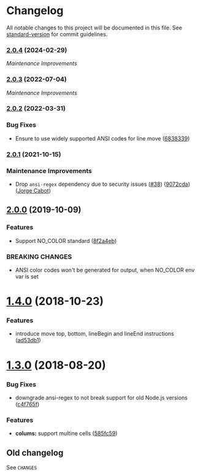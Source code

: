 # Changelog

All notable changes to this project will be documented in this file. See [standard-version](https://github.com/conventional-changelog/standard-version) for commit guidelines.

### [2.0.4](https://github.com/medikoo/cli-color/compare/v2.0.3...v2.0.4) (2024-02-29)

_Maintenance Improvements_

### [2.0.3](https://github.com/medikoo/cli-color/compare/v2.0.2...v2.0.3) (2022-07-04)

_Maintenance Improvements_

### [2.0.2](https://github.com/medikoo/cli-color/compare/v2.0.1...v2.0.2) (2022-03-31)

### Bug Fixes

- Ensure to use widely supported ANSI codes for line move ([6838339](https://github.com/medikoo/cli-color/commit/6838339ae80d36e77c291645c6de891928197933))

### [2.0.1](https://github.com/medikoo/cli-color/compare/v2.0.0...v2.0.1) (2021-10-15)

### Maintenance Improvements

- Drop `ansi-regex` dependency due to security issues ([#38](https://github.com/medikoo/cli-color/issues/38)) ([9072cda](https://github.com/medikoo/cli-color/commit/9072cda305181dcc64d657d4de95a813db6dbdf3)) ([Jorge Cabot](https://github.com/jcabot21))

## [2.0.0](https://github.com/medikoo/cli-color/compare/v1.4.0...v2.0.0) (2019-10-09)

### Features

- Support NO_COLOR standard ([8f2a4eb](https://github.com/medikoo/cli-color/commit/8f2a4eb))

### BREAKING CHANGES

- ANSI color codes won't be generated for output, when NO_COLOR env var is set

<a name="1.4.0"></a>

# [1.4.0](https://github.com/medikoo/cli-color/compare/v1.3.0...v1.4.0) (2018-10-23)

### Features

- introduce move top, bottom, lineBegin and lineEnd instructions ([ad53db1](https://github.com/medikoo/cli-color/commit/ad53db1))

<a name="1.3.0"></a>

# [1.3.0](https://github.com/medikoo/cli-color/compare/v1.2.0...v1.3.0) (2018-08-20)

### Bug Fixes

- downgrade ansi-regex to not break support for old Node.js versions ([c4f765f](https://github.com/medikoo/cli-color/commit/c4f765f))

### Features

- **colums:** support multine cells ([585fc59](https://github.com/medikoo/cli-color/commit/585fc59))

## Old changelog

See `CHANGES`
